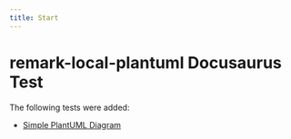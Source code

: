 ```yaml
---
title: Start
---
```



# remark-local-plantuml Docusaurus Test

The following tests were added:

- [Simple PlantUML Diagram](./simple.md)
